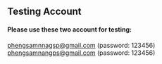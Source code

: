 ## Testing Account

#### Please use these two account for testing:

phengsamnnagsp@gmail.com (password: 123456)
phengsamnangps@gmail.com (password: 123456)
